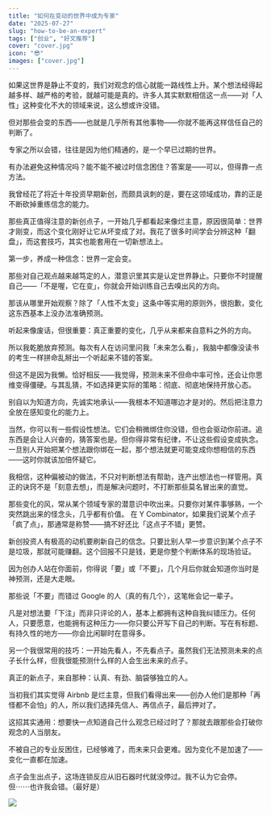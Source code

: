 ```yaml
---
title: "如何在变动的世界中成为专家"
date: "2025-07-27"
slug: "how-to-be-an-expert"
tags: ["创业", "好文推荐"]
cover: "cover.jpg"
icon: "😎"
images: ["cover.jpg"]
---
```

如果这世界是静止不变的，我们对观念的信心就能一路线性上升。某个想法经得起越多样、越严格的考验，就越可能是真的。许多人其实默默相信这一点——对「人性」这种变化不大的领域来说，这么想或许没错。



但对那些会变的东西——也就是几乎所有其他事物——你就不能再这样信任自己的判断了。



专家之所以会错，往往是因为他们精通的，是一个早已过期的世界。



有办法避免这种情况吗？能不能不被过时信念困住？答案是——可以，但得靠一点方法。



我曾经花了将近十年投资早期新创，而颇具讽刺的是，要在这领域成功，靠的正是不断砍掉重练信念的能力。



那些真正值得注意的新创点子，一开始几乎都看起来像烂主意，原因很简单：世界才刚变，而这个变化刚好让它从坏变成了对。我花了很多时间学会分辨这种「翻盘」，而这套技巧，其实也能套用在一切新想法上。



第一步，养成一种信念：世界一定会变。



那些对自己观点越来越笃定的人，潜意识里其实是认定世界静止。只要你不时提醒自己——「不是喔，它在变」，你就会开始训练自己去嗅出风的方向。



那该从哪里开始观察？除了「人性不太变」这条中等实用的原则外，很抱歉，变化这东西基本上没办法准确预测。



听起来像废话，但很重要：真正重要的变化，几乎从来都来自意料之外的方向。



所以我乾脆放弃预测。每次有人在访问里问我「未来怎么看」，我脑中都像没读书的考生一样拼命乱掰出一个听起来不错的答案。



但这不是因为我懒。恰好相反——我觉得，预测未来不但命中率可怜，还会让你思维变得僵硬。与其乱猜，不如选择更实际的策略：彻底、彻底地保持开放心态。



别自以为知道方向，先诚实地承认——我根本不知道哪边才是对的。然后把注意力全放在感知变化的能力上。



当然，你可以有一些假设性想法。它们会稍微绑住你没错，但也会驱动你前进。追东西是会让人兴奋的，猜答案也是。但你得非常有纪律，不让这些假设变成执念。
一旦别人开始把某个想法跟你绑在一起，那个想法就更可能变成你想相信的东西——这时你就该加倍怀疑它。



我相信，这种偏被动的做法，不只对判断想法有帮助，连产出想法也一样管用。真正的诀窍不是「刻意去想」，而是解决问题时，不打断那些莫名冒出来的直觉。



那些变化的风，常从某个领域专家的潜意识中吹出来。只要你对某件事够熟，一个突然跳出来的怪念头，几乎都有价值。
在 Y Combinator，如果我们说某个点子「疯了点」，那通常是称赞——搞不好还比「这点子不错」更赞。



新创投资人有极高的动机要刷新自己的信念。只要比别人早一步意识到某个点子不是垃圾，那就可能赚翻。这个回报不只是钱，更是你整个判断体系的现场验证。



因为创办人站在你面前，你得说「要」或「不要」，几个月后你就会知道你当时是神预测，还是大走眼。



那些说「不要」而错过 Google 的人（真的有几个），这笔帐会记一辈子。



凡是对想法要「下注」而非只评论的人，基本上都拥有这种自我纠错压力。任何人，只要愿意，也能拥有这种压力——你只要公开写下自己的判断。写在有标题、有持久性的地方——你会比闲聊时在意得多。



另一个我很常用的技巧：一开始先看人，不先看点子。虽然我们无法预测未来的点子长什么样，但我很能预测什么样的人会生出未来的点子。



真正的新点子，来自那种：认真、有劲、脑袋够独立的人。



当初我们其实觉得 Airbnb 是烂主意，但我们看得出来——创办人他们是那种「再怪都不会怕」的人，所以我们选择先信人、再信点子，最后押对了。



这招其实通用：想要快一点知道自己什么观念已经过时了？那就去跟那些会打破你观念的人当朋友。



不被自己的专业反困住，已经够难了，而未来只会更难。因为变化不是加速了——变化一直都在加速。



点子会生出点子，这场连锁反应从旧石器时代就没停过。我不认为它会停。
但⋯⋯也许我会错。（最好是）




![](https://prod-files-secure.s3.us-west-2.amazonaws.com/112d0858-5090-4d34-a606-b75eb8d65fd2/46476355-9cf3-4e99-9b7a-3531bc426380/1000202064.png?X-Amz-Algorithm=AWS4-HMAC-SHA256&X-Amz-Content-Sha256=UNSIGNED-PAYLOAD&X-Amz-Credential=ASIAZI2LB466ZAWOMXBD%2F20251002%2Fus-west-2%2Fs3%2Faws4_request&X-Amz-Date=20251002T101255Z&X-Amz-Expires=3600&X-Amz-Security-Token=IQoJb3JpZ2luX2VjEJL%2F%2F%2F%2F%2F%2F%2F%2F%2F%2FwEaCXVzLXdlc3QtMiJIMEYCIQDpilo3DgfmkouZBYozaQ%2FpqblMm%2Bji1f9tLEU%2FPfarEQIhAK7a7Cf33zzgUoF2%2F1z545RU2bJDbgyDzMPjlDYhVaCeKv8DCCsQABoMNjM3NDIzMTgzODA1IgwSqBN2c3xe7TMuR8wq3ANrpoOmxf8UQ3lCvWS5m3EtmB1vm0hiM7Xb4Af%2FN%2BjnvBm7CM7P13BXQJg4r%2F8Iq2OSPfrDUULIv18kRD1nSaQwL4UwaYvglcgVliZxPFD%2FceRs8YwNrQM3CGas1voD%2BbCqhpb5XdrWX1SPRyY330PreFXyx%2B3jMxus%2BuFQ7L5nLvLseFpYnn81IYlNalgBsa3vD4WokFsH%2F6ai3KbhCyAnUztnzK48jpZKCPv9Ya3Ci6YmYiBRqi3kibGaa%2FfPsdlQc4VdVNZr%2Fq5aD4amxlNeqZC3b5MrsYAQHgrJSlrRP62ZGb7%2FtRwROWISjV6F57jneXDEzmXiFa5ELRjK9bUSyER29sBMEUHeTGb5jQ23CqC8h8BYo5nYL%2F84nuTYzdCISehyJfFDsW%2B56tW9NkNZfijtqA%2FJXiWP9Cn%2FoEIpx1X2ABCOwOdL2CeWr9rjGEH7c%2FdTx85Apo%2Bp7A4Hx7JFMjKji5ks%2FFzkYV4efYHbeemHyC%2BNIMAgWEjy%2BXYMX2xa%2FQUdOpoRpX15ve3xWvdVA%2FvvOTzfj%2B3jRbgQ%2B7U6bI4gc9RlYGH0bj%2F0%2FrG5LNHI5o1Ww1d7KCBsSNoRSVOFeAetmlBFPdSJ97x%2FQpf1VtiI0amKNE3K97tyHjCWkfnGBjqkASijA3c9PAWtYemar%2FtS%2F67GTb2USr%2FjSCgmxUDzmvWgS%2B4sen%2FdfpQ%2BQeUCXkkCq4qAlUqKqh3sMSHDd7JcgPgTs4pKE3ryIs7Cf6viHgKFZnmJ0U83geqxctWHuu%2BZTb1gRGtoqjrV%2BReO9lFvBLB8dTjHAfTXnt4g90G2VtyplkDq2hUqhr67%2BrzhjA%2F%2BDdvsaTtPjiWKp%2FnYzGXAv9GLnG6Q&X-Amz-Signature=7670c7f0f310e9ed11ed0c7afe75fb5c6efa0d55754831b1192b8ce750766a68&X-Amz-SignedHeaders=host&x-amz-checksum-mode=ENABLED&x-id=GetObject)

